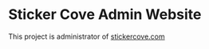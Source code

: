 # Sticker Cove Admin Website

This project is administrator of [stickercove.com](https://stickercove.com)